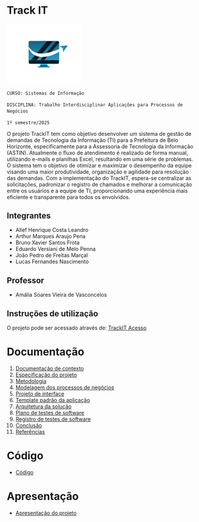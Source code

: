 # Track IT

<img src="./docs/images/trackit-logo.png" width="200px"/>

`CURSO: Sistemas de Informação`

`DISCIPLINA: Trabalho Interdisciplinar Aplicações para Processos de Negócios`

`1º semestre/2025`

O projeto TrackIT tem como objetivo desenvolver um sistema de gestão de demandas de Tecnologia da Informação (TI) para a Prefeitura de Belo Horizonte, especificamente para a Assessoria de Tecnologia da Informação (ASTIN). Atualmente o fluxo de atendimento é realizado de forma manual, utilizando e-mails e planilhas Excel, resultando em uma série de problemas. O sistema tem o objetivo de otimizar e maximizar o desempenho da equipe visando uma maior produtividade, organização e agilidade para resolução das demandas. Com a implementação do TrackIT, espera-se centralizar as solicitações, padronizar o registro de chamados e melhorar a comunicação entre os usuários e a equipe de TI, proporcionando uma experiência mais eficiente e transparente para todos os envolvidos.

## Integrantes

* Allef Henrique Costa Leandro
* Arthur Marques Araujo Pena
* Bruno Xavier Santos Frota
* Eduardo Versiani de Melo Penna
* João Pedro de Freitas Marçal
* Lucas Fernandes Nascimento

## Professor

* Amália Soares Vieira de Vasconcelos

## Instruções de utilização

O projeto pode ser acessado através de: <a href="https://trackit-front.onrender.com/">TrackIT Acesso</a>

# Documentação

<ol>
<li><a href="docs/01-Contexto.md"> Documentação de contexto</a></li>
<li><a href="docs/02-Especificacao.md"> Especificação do projeto</a></li>
<li><a href="docs/03-Metodologia.md"> Metodologia</a></li>
<li><a href="docs/04-Modelagem-processos-negocio.md"> Modelagem dos processos de negócios</a></li>
<li><a href="docs/05-Projeto-interface.md"> Projeto de interface</a></li>
<li><a href="docs/06-Template-padrao.md"> Template padrão da aplicação</a></li>
<li><a href="docs/07-Arquitetura-solucao.md"> Arquitetura da solução</a></li>
<li><a href="docs/08-Plano-testes-software.md"> Plano de testes de software</a></li>
<li><a href="docs/09-Registro-testes-software.md"> Registro de testes de software</a></li>
<li><a href="docs/10-Conclusao.md"> Conclusão</a></li>
<li><a href="docs/11-Referencias.md"> Referências</a></li>
</ol>

# Código

* <a href="src/README.md">Código</a>

# Apresentação

* <a href="presentation/README.md">Apresentação do projeto</a>
